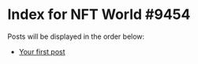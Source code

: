 # Index for NFT World #9454
Posts will be displayed in the order below:

- [Your first post](./001-first.md)

